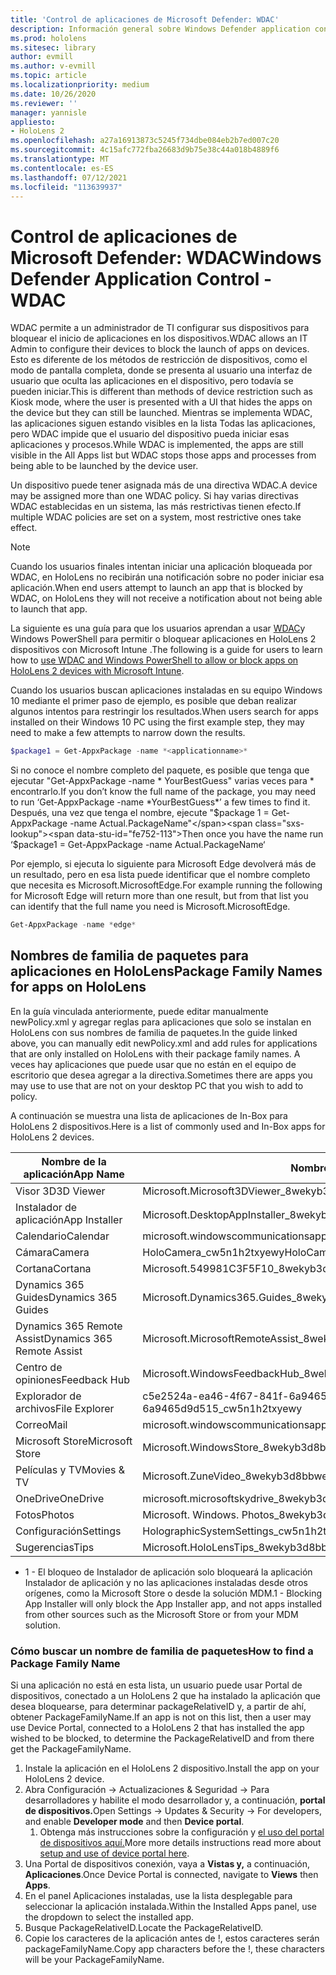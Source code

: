 ```yaml
---
title: 'Control de aplicaciones de Microsoft Defender: WDAC'
description: Información general sobre Windows Defender application control y cómo usarlo para administrar HoloLens de realidad mixta.
ms.prod: hololens
ms.sitesec: library
author: evmill
ms.author: v-evmill
ms.topic: article
ms.localizationpriority: medium
ms.date: 10/26/2020
ms.reviewer: ''
manager: yannisle
appliesto:
- HoloLens 2
ms.openlocfilehash: a27a16913873c5245f734dbe084eb2b7ed007c20
ms.sourcegitcommit: 4c15afc772fba26683d9b75e38c44a018b4889f6
ms.translationtype: MT
ms.contentlocale: es-ES
ms.lasthandoff: 07/12/2021
ms.locfileid: "113639937"
---
```

# <a name="windows-defender-application-control---wdac"></a><span data-ttu-id="fe752-103">Control de aplicaciones de Microsoft Defender: WDAC</span><span class="sxs-lookup"><span data-stu-id="fe752-103">Windows Defender Application Control - WDAC</span></span>

<span data-ttu-id="fe752-104">WDAC permite a un administrador de TI configurar sus dispositivos para bloquear el inicio de aplicaciones en los dispositivos.</span><span class="sxs-lookup"><span data-stu-id="fe752-104">WDAC allows an IT Admin to configure their devices to block the launch of apps on devices.</span></span> <span data-ttu-id="fe752-105">Esto es diferente de los métodos de restricción de dispositivos, como el modo de pantalla completa, donde se presenta al usuario una interfaz de usuario que oculta las aplicaciones en el dispositivo, pero todavía se pueden iniciar.</span><span class="sxs-lookup"><span data-stu-id="fe752-105">This is different than methods of device restriction such as Kiosk mode, where  the user is presented with a UI that hides the apps on the device but they can still be launched.</span></span> <span data-ttu-id="fe752-106">Mientras se implementa WDAC, las aplicaciones siguen estando visibles en la lista Todas las aplicaciones, pero WDAC impide que el usuario del dispositivo pueda iniciar esas aplicaciones y procesos.</span><span class="sxs-lookup"><span data-stu-id="fe752-106">While WDAC is implemented, the apps are still visible in the All Apps list but WDAC stops those apps and processes from being able to be launched by the device user.</span></span>

<span data-ttu-id="fe752-107">Un dispositivo puede tener asignada más de una directiva WDAC.</span><span class="sxs-lookup"><span data-stu-id="fe752-107">A device may be assigned more than one WDAC policy.</span></span> <span data-ttu-id="fe752-108">Si hay varias directivas WDAC establecidas en un sistema, las más restrictivas tienen efecto.</span><span class="sxs-lookup"><span data-stu-id="fe752-108">If multiple WDAC policies are set on a system, most restrictive ones take effect.</span></span> 

> [!NOTE]
> <span data-ttu-id="fe752-109">Cuando los usuarios finales intentan iniciar una aplicación bloqueada por WDAC, en HoloLens no recibirán una notificación sobre no poder iniciar esa aplicación.</span><span class="sxs-lookup"><span data-stu-id="fe752-109">When end users attempt to launch an app that is blocked by WDAC, on HoloLens they will not receive a notification about not being able to launch that app.</span></span>

<span data-ttu-id="fe752-110">La siguiente es una guía para que los usuarios aprendan a usar [WDAC](/mem/intune/configuration/custom-profile-hololens)y Windows PowerShell para permitir o bloquear aplicaciones en HoloLens 2 dispositivos con Microsoft Intune .</span><span class="sxs-lookup"><span data-stu-id="fe752-110">The following is a guide for users to learn how to [use WDAC and Windows PowerShell to allow or block apps on HoloLens 2 devices with Microsoft Intune](/mem/intune/configuration/custom-profile-hololens).</span></span>

<span data-ttu-id="fe752-111">Cuando los usuarios buscan aplicaciones instaladas en su equipo Windows 10 mediante el primer paso de ejemplo, es posible que deban realizar algunos intentos para restringir los resultados.</span><span class="sxs-lookup"><span data-stu-id="fe752-111">When users search for apps installed on their Windows 10 PC using the first example step, they may need to make a few attempts to narrow down the results.</span></span>

```powershell
$package1 = Get-AppxPackage -name *<applicationname>*
``` 

<span data-ttu-id="fe752-112">Si no conoce el nombre completo del paquete, es posible que tenga que ejecutar "Get-AppxPackage -name \* YourBestGuess" varias veces para \* encontrarlo.</span><span class="sxs-lookup"><span data-stu-id="fe752-112">If you don’t know the full name of the package, you may need to run ‘Get-AppxPackage -name \*YourBestGuess\*’ a few times to find it.</span></span> <span data-ttu-id="fe752-113">Después, una vez que tenga el nombre, ejecute "$package 1 = Get-AppxPackage -name Actual.PackageName"</span><span class="sxs-lookup"><span data-stu-id="fe752-113">Then once you have the name run ‘$package1 = Get-AppxPackage -name Actual.PackageName‘</span></span>

<span data-ttu-id="fe752-114">Por ejemplo, si ejecuta lo siguiente para Microsoft Edge devolverá más de un resultado, pero en esa lista puede identificar que el nombre completo que necesita es Microsoft.MicrosoftEdge.</span><span class="sxs-lookup"><span data-stu-id="fe752-114">For example running the following for Microsoft Edge will return more than one result, but from that list you can identify that the full name you need is Microsoft.MicrosoftEdge.</span></span>

```powershell
Get-AppxPackage -name *edge*
``` 

## <a name="package-family-names-for-apps-on-hololens"></a><span data-ttu-id="fe752-115">Nombres de familia de paquetes para aplicaciones en HoloLens</span><span class="sxs-lookup"><span data-stu-id="fe752-115">Package Family Names for apps on HoloLens</span></span>

<span data-ttu-id="fe752-116">En la guía vinculada anteriormente, puede editar manualmente newPolicy.xml y agregar reglas para aplicaciones que solo se instalan en HoloLens con sus nombres de familia de paquetes.</span><span class="sxs-lookup"><span data-stu-id="fe752-116">In the guide linked above, you can manually edit newPolicy.xml and add rules for applications that are only installed on HoloLens with their package family names.</span></span> <span data-ttu-id="fe752-117">A veces hay aplicaciones que puede usar que no están en el equipo de escritorio que desea agregar a la directiva.</span><span class="sxs-lookup"><span data-stu-id="fe752-117">Sometimes there are apps you may use to use that are not on your desktop PC that you wish to add to policy.</span></span>

<span data-ttu-id="fe752-118">A continuación se muestra una lista de aplicaciones de In-Box para HoloLens 2 dispositivos.</span><span class="sxs-lookup"><span data-stu-id="fe752-118">Here is a list of commonly used and In-Box apps for HoloLens 2 devices.</span></span>

| <span data-ttu-id="fe752-119">Nombre de la aplicación</span><span class="sxs-lookup"><span data-stu-id="fe752-119">App Name</span></span>                   | <span data-ttu-id="fe752-120">Nombre de familia del paquete</span><span class="sxs-lookup"><span data-stu-id="fe752-120">Package Family Name</span></span>                                |
|----------------------------|----------------------------------------------------|
| <span data-ttu-id="fe752-121">Visor 3D</span><span class="sxs-lookup"><span data-stu-id="fe752-121">3D Viewer</span></span>                  | <span data-ttu-id="fe752-122">Microsoft.Microsoft3DViewer_8wekyb3d8bbwe</span><span class="sxs-lookup"><span data-stu-id="fe752-122">Microsoft.Microsoft3DViewer_8wekyb3d8bbwe</span></span>          |
| <span data-ttu-id="fe752-123">Instalador de aplicación</span><span class="sxs-lookup"><span data-stu-id="fe752-123">App Installer</span></span>              | <span data-ttu-id="fe752-124">Microsoft.DesktopAppInstaller_8wekyb3d8bbwe <sup>1</sup></span><span class="sxs-lookup"><span data-stu-id="fe752-124">Microsoft.DesktopAppInstaller_8wekyb3d8bbwe <sup>1</sup></span></span>         |
| <span data-ttu-id="fe752-125">Calendario</span><span class="sxs-lookup"><span data-stu-id="fe752-125">Calendar</span></span>                   | <span data-ttu-id="fe752-126">microsoft.windowscommunicationsapps_8wekyb3d8bbwe</span><span class="sxs-lookup"><span data-stu-id="fe752-126">microsoft.windowscommunicationsapps_8wekyb3d8bbwe</span></span>  |
| <span data-ttu-id="fe752-127">Cámara</span><span class="sxs-lookup"><span data-stu-id="fe752-127">Camera</span></span>                     | <span data-ttu-id="fe752-128">HoloCamera_cw5n1h2txyewy</span><span class="sxs-lookup"><span data-stu-id="fe752-128">HoloCamera_cw5n1h2txyewy</span></span>                           |
| <span data-ttu-id="fe752-129">Cortana</span><span class="sxs-lookup"><span data-stu-id="fe752-129">Cortana</span></span>                    | <span data-ttu-id="fe752-130">Microsoft.549981C3F5F10_8wekyb3d8bbwe</span><span class="sxs-lookup"><span data-stu-id="fe752-130">Microsoft.549981C3F5F10_8wekyb3d8bbwe</span></span>              |
| <span data-ttu-id="fe752-131">Dynamics 365 Guides</span><span class="sxs-lookup"><span data-stu-id="fe752-131">Dynamics 365 Guides</span></span>        | <span data-ttu-id="fe752-132">Microsoft.Dynamics365.Guides_8wekyb3d8bbwe</span><span class="sxs-lookup"><span data-stu-id="fe752-132">Microsoft.Dynamics365.Guides_8wekyb3d8bbwe</span></span>         |
| <span data-ttu-id="fe752-133">Dynamics 365 Remote Assist</span><span class="sxs-lookup"><span data-stu-id="fe752-133">Dynamics 365 Remote Assist</span></span> | <span data-ttu-id="fe752-134">Microsoft.MicrosoftRemoteAssist_8wekyb3d8bbwe</span><span class="sxs-lookup"><span data-stu-id="fe752-134">Microsoft.MicrosoftRemoteAssist_8wekyb3d8bbwe</span></span>      |
| <span data-ttu-id="fe752-135">Centro de opiniones</span><span class="sxs-lookup"><span data-stu-id="fe752-135">Feedback Hub</span></span>               | <span data-ttu-id="fe752-136">Microsoft.WindowsFeedbackHub_8wekyb3d8bbwe</span><span class="sxs-lookup"><span data-stu-id="fe752-136">Microsoft.WindowsFeedbackHub_8wekyb3d8bbwe</span></span>         |
| <span data-ttu-id="fe752-137">Explorador de archivos</span><span class="sxs-lookup"><span data-stu-id="fe752-137">File Explorer</span></span>              | <span data-ttu-id="fe752-138">c5e2524a-ea46-4f67-841f-6a9465d9d515_cw5n1h2txyewy</span><span class="sxs-lookup"><span data-stu-id="fe752-138">c5e2524a-ea46-4f67-841f-6a9465d9d515_cw5n1h2txyewy</span></span> |
| <span data-ttu-id="fe752-139">Correo</span><span class="sxs-lookup"><span data-stu-id="fe752-139">Mail</span></span>                       | <span data-ttu-id="fe752-140">microsoft.windowscommunicationsapps_8wekyb3d8bbwe</span><span class="sxs-lookup"><span data-stu-id="fe752-140">microsoft.windowscommunicationsapps_8wekyb3d8bbwe</span></span>  |
| <span data-ttu-id="fe752-141">Microsoft Store</span><span class="sxs-lookup"><span data-stu-id="fe752-141">Microsoft Store</span></span>            | <span data-ttu-id="fe752-142">Microsoft.WindowsStore_8wekyb3d8bbwe</span><span class="sxs-lookup"><span data-stu-id="fe752-142">Microsoft.WindowsStore_8wekyb3d8bbwe</span></span>               |
| <span data-ttu-id="fe752-143">Películas y TV</span><span class="sxs-lookup"><span data-stu-id="fe752-143">Movies & TV</span></span>                | <span data-ttu-id="fe752-144">Microsoft.ZuneVideo_8wekyb3d8bbwe</span><span class="sxs-lookup"><span data-stu-id="fe752-144">Microsoft.ZuneVideo_8wekyb3d8bbwe</span></span>                  |
| <span data-ttu-id="fe752-145">OneDrive</span><span class="sxs-lookup"><span data-stu-id="fe752-145">OneDrive</span></span>                   | <span data-ttu-id="fe752-146">microsoft.microsoftskydrive_8wekyb3d8bbwe</span><span class="sxs-lookup"><span data-stu-id="fe752-146">microsoft.microsoftskydrive_8wekyb3d8bbwe</span></span>          |
| <span data-ttu-id="fe752-147">Fotos</span><span class="sxs-lookup"><span data-stu-id="fe752-147">Photos</span></span>                     | <span data-ttu-id="fe752-148">Microsoft. Windows. Photos_8wekyb3d8bbwe</span><span class="sxs-lookup"><span data-stu-id="fe752-148">Microsoft.Windows.Photos_8wekyb3d8bbwe</span></span>             |
| <span data-ttu-id="fe752-149">Configuración</span><span class="sxs-lookup"><span data-stu-id="fe752-149">Settings</span></span>                   | <span data-ttu-id="fe752-150">HolographicSystemSettings_cw5n1h2txyewy</span><span class="sxs-lookup"><span data-stu-id="fe752-150">HolographicSystemSettings_cw5n1h2txyewy</span></span>            |
| <span data-ttu-id="fe752-151">Sugerencias</span><span class="sxs-lookup"><span data-stu-id="fe752-151">Tips</span></span>                       | <span data-ttu-id="fe752-152">Microsoft.HoloLensTips_8wekyb3d8bbwe</span><span class="sxs-lookup"><span data-stu-id="fe752-152">Microsoft.HoloLensTips_8wekyb3d8bbwe</span></span>               |

- <span data-ttu-id="fe752-153">1 - El bloqueo de Instalador de aplicación solo bloqueará la aplicación Instalador de aplicación y no las aplicaciones instaladas desde otros orígenes, como la Microsoft Store o desde la solución MDM.</span><span class="sxs-lookup"><span data-stu-id="fe752-153">1 - Blocking App Installer will only block the App Installer app, and not apps installed from other sources such as the Microsoft Store or from your MDM solution.</span></span>

### <a name="how-to-find-a-package-family-name"></a><span data-ttu-id="fe752-154">Cómo buscar un nombre de familia de paquetes</span><span class="sxs-lookup"><span data-stu-id="fe752-154">How to find a Package Family Name</span></span>

<span data-ttu-id="fe752-155">Si una aplicación no está en esta lista, un usuario puede usar Portal de dispositivos, conectado a un HoloLens 2 que ha instalado la aplicación que desea bloquearse, para determinar packageRelativeID y, a partir de ahí, obtener PackageFamilyName.</span><span class="sxs-lookup"><span data-stu-id="fe752-155">If an app is not on this list, then a user may use Device Portal, connected to a HoloLens 2 that has installed the app wished to be blocked, to determine the PackageRelativeID and from there get the PackageFamilyName.</span></span>

1. <span data-ttu-id="fe752-156">Instale la aplicación en el HoloLens 2 dispositivo.</span><span class="sxs-lookup"><span data-stu-id="fe752-156">Install the app on your HoloLens 2 device.</span></span> 
1. <span data-ttu-id="fe752-157">Abra Configuración -> Actualizaciones & Seguridad -> Para desarrolladores y habilite  el modo desarrollador y, a continuación, **portal de dispositivos.**</span><span class="sxs-lookup"><span data-stu-id="fe752-157">Open Settings -> Updates & Security -> For developers, and enable **Developer mode** and then **Device portal**.</span></span> 
    1. <span data-ttu-id="fe752-158">Obtenga más instrucciones sobre la configuración y [el uso del portal de dispositivos aquí.](/windows/mixed-reality/develop/platform-capabilities-and-apis/using-the-windows-device-portal)</span><span class="sxs-lookup"><span data-stu-id="fe752-158">More more details instructions read more about [setup and use of device portal here](/windows/mixed-reality/develop/platform-capabilities-and-apis/using-the-windows-device-portal).</span></span>
1. <span data-ttu-id="fe752-159">Una Portal de dispositivos conexión, vaya a **Vistas y,** a continuación, **Aplicaciones**.</span><span class="sxs-lookup"><span data-stu-id="fe752-159">Once Device Portal is connected, navigate to **Views** then **Apps**.</span></span> 
1. <span data-ttu-id="fe752-160">En el panel Aplicaciones instaladas, use la lista desplegable para seleccionar la aplicación instalada.</span><span class="sxs-lookup"><span data-stu-id="fe752-160">Within the Installed Apps panel, use the dropdown to select the installed app.</span></span> 
1. <span data-ttu-id="fe752-161">Busque PackageRelativeID.</span><span class="sxs-lookup"><span data-stu-id="fe752-161">Locate the PackageRelativeID.</span></span> 
1. <span data-ttu-id="fe752-162">Copie los caracteres de la aplicación antes de !, estos caracteres serán packageFamilyName.</span><span class="sxs-lookup"><span data-stu-id="fe752-162">Copy app characters before the !, these characters will be your PackageFamilyName.</span></span>


